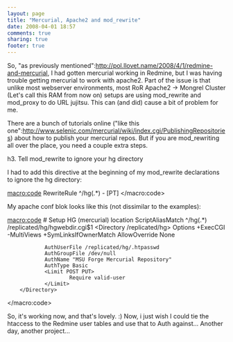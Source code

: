 ```yaml
---
layout: page
title: "Mercurial, Apache2 and mod_rewrite"
date: 2008-04-01 18:57
comments: true
sharing: true
footer: true
---
```

So, "as previously mentioned":http://pol.llovet.name/2008/4/1/redmine-and-mercurial, I had gotten mercurial working in Redmine, but I was having trouble getting mercurial to work with apache2.  Part of the issue is that unlike most webserver environments, most RoR Apache2 -> Mongrel Cluster (Let's call this RAM from now on) setups are using mod_rewrite and mod_proxy to do URL jujitsu.  This can (and did) cause a bit of problem for me.

There are a bunch of tutorials online ("like this one":http://www.selenic.com/mercurial/wiki/index.cgi/PublishingRepositories) about how to publish your mercurial repos.  But if you are mod_rewriting all over the place, you need a couple extra steps.

h3. Tell mod_rewrite to ignore your hg directory

I had to add this directive at the beginning of my mod_rewrite declarations to ignore the hg directory:

<macro:code>
        RewriteRule ^/hg(.*) - [PT]
</macro:code>

My  apache conf blok looks like this (not dissimilar to the examples):

<macro:code>
        # Setup HG (mercurial) location
        ScriptAliasMatch ^/hg(.*) /replicated/hg/hgwebdir.cgi$1
        <Directory /replicated/hg>
                Options +ExecCGI -MultiViews +SymLinksIfOwnerMatch
                AllowOverride None

                AuthUserFile /replicated/hg/.htpasswd
                AuthGroupFile /dev/null
                AuthName "MSU Forge Mercurial Repository"
                AuthType Basic
                <Limit POST PUT>
                        Require valid-user
                </Limit>
        </Directory>
</macro:code>

So, it's working now, and that's lovely. :)  Now, i just wish I could tie the htaccess to the Redmine user tables and use that to Auth against...  Another day, another project...
